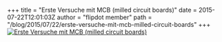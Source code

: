 +++
title = "Erste Versuche mit MCB (milled circuit boards)"
date = 2015-07-22T12:01:03Z
author = "flipdot member"
path = "/blog/2015/07/22/erste-versuche-mit-mcb-milled-circuit-boards"
+++
[![Erste Versuche mit MCB (milled circuit
boards)](/media/20150722_111724-1.serendipityThumb.jpg)](/media/20150722_111724-1.jpg)
